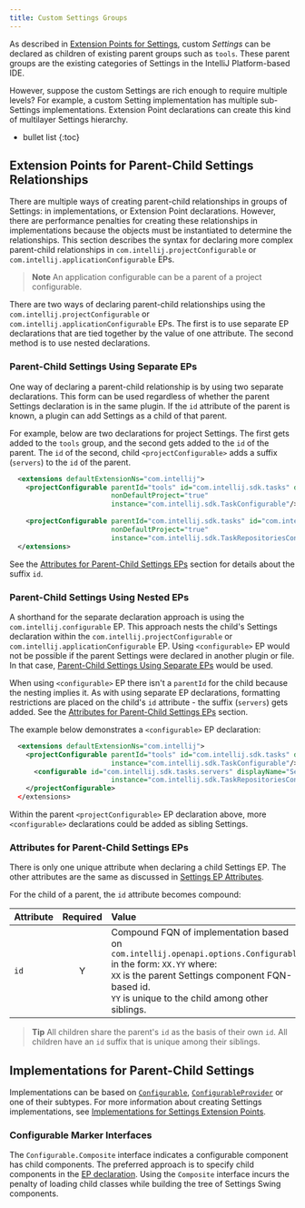```yaml
---
title: Custom Settings Groups
---
```


<!-- Copyright 2000-2020 JetBrains s.r.o. and other contributors. Use of this source code is governed by the Apache 2.0 license that can be found in the LICENSE file. -->

As described in [Extension Points for Settings](settings_guide.md#extension-points-for-settings), custom _Settings_ can be declared as children of existing parent groups such as `tools`.
These parent groups are the existing categories of Settings in the IntelliJ Platform-based IDE.

However, suppose the custom Settings are rich enough to require multiple levels? 
For example, a custom Setting implementation has multiple sub-Settings implementations.
Extension Point declarations can create this kind of multilayer Settings hierarchy.
 
* bullet list
{:toc}

## Extension Points for Parent-Child Settings Relationships
There are multiple ways of creating parent-child relationships in groups of Settings: in implementations, or Extension Point declarations. 
However, there are performance penalties for creating these relationships in implementations because the objects must be instantiated to determine the relationships. 
This section describes the syntax for declaring more complex parent-child relationships in `com.intellij.projectConfigurable` or `com.intellij.applicationConfigurable` EPs. 

> **Note** An application configurable can be a parent of a project configurable. 

There are two ways of declaring parent-child relationships using the `com.intellij.projectConfigurable` or `com.intellij.applicationConfigurable` EPs. 
The first is to use separate EP declarations that are tied together by the value of one attribute. 
The second method is to use nested declarations. 

### Parent-Child Settings Using Separate EPs
One way of declaring a parent-child relationship is by using two separate declarations.
This form can be used regardless of whether the parent Settings declaration is in the same plugin.
If the `id` attribute of the parent is known, a plugin can add Settings as a child of that parent.

For example, below are two declarations for project Settings.
The first gets added to the `tools` group, and the second gets added to the `id` of the parent.
The `id` of the second, child `<projectConfigurable>` adds a suffix (`servers`) to the `id` of the parent.
 
```xml
  <extensions defaultExtensionNs="com.intellij">
    <projectConfigurable parentId="tools" id="com.intellij.sdk.tasks" displayName="Tasks" 
                         nonDefaultProject="true"
                         instance="com.intellij.sdk.TaskConfigurable"/>
    
    <projectConfigurable parentId="com.intellij.sdk.tasks" id="com.intellij.sdk.tasks.servers" displayName="Servers" 
                         nonDefaultProject="true"
                         instance="com.intellij.sdk.TaskRepositoriesConfigurable"/>
  </extensions>
```

See the [Attributes for Parent-Child Settings EPs](#attributes-for-parent-child-settings-eps) section for details about the suffix `id`.

### Parent-Child Settings Using Nested EPs
A shorthand for the separate declaration approach is using the `com.intellij.configurable` EP.
This approach nests the child's Settings declaration within the `com.intellij.projectConfigurable` or `com.intellij.applicationConfigurable` EP. 
Using `<configurable>` EP would not be possible if the parent Settings were declared in another plugin or file.
In that case, [Parent-Child Settings Using Separate EPs](#parent-child-settings-using-separate-eps) would be used. 

When using `<configurable>` EP there isn't a `parentId` for the child because the nesting implies it. 
As with using separate EP declarations, formatting restrictions are placed on the child's `id` attribute - the suffix (`servers`) gets added. 
See the [Attributes for Parent-Child Settings EPs](#attributes-for-parent-child-settings-eps) section.

The example below demonstrates a `<configurable>` EP declaration:

```xml
  <extensions defaultExtensionNs="com.intellij">
    <projectConfigurable parentId="tools" id="com.intellij.sdk.tasks" displayName="Tasks" nonDefaultProject="true"
                         instance="com.intellij.sdk.TaskConfigurable"/>
      <configurable id="com.intellij.sdk.tasks.servers" displayName="Servers" nonDefaultProject="true"
                         instance="com.intellij.sdk.TaskRepositoriesConfigurable"/>
    </projectConfigurable>
  </extensions>
```

Within the parent `<projectConfigurable>` EP declaration above, more `<configurable>` declarations could be added as sibling Settings. 

### Attributes for Parent-Child Settings EPs
There is only one unique attribute when declaring a child Settings EP.
The other attributes are the same as discussed in [Settings EP Attributes](settings_guide.md#settings-declaration-attributes).

For the child of a parent, the `id` attribute becomes compound:

| Attribute | Required | Value |
|:---   |  :---:  |:---  |
| `id` | Y | Compound FQN of implementation based on `com.intellij.openapi.options.Configurable` in the form: `XX.YY` where:<br>`XX` is the parent Settings component FQN-based id.<br>`YY` is unique to the child among other siblings.  |

> **Tip** All children share the parent's `id` as the basis of their own `id`. All children have an `id` suffix that is unique among their siblings.

## Implementations for Parent-Child Settings
Implementations can be based on [`Configurable`](upsource:///platform/platform-api/src/com/intellij/openapi/options/Configurable.java), [`ConfigurableProvider`](upsource:///platform/platform-api/src/com/intellij/openapi/options/ConfigurableProvider.java) or one of their subtypes. 
For more information about creating Settings implementations, see [Implementations for Settings Extension Points](settings_guide.md#implementations-for-settings-extension-points). 

### Configurable Marker Interfaces
The `Configurable.Composite` interface indicates a configurable component has child components.
The preferred approach is to specify child components in the [EP declaration](#extension-points-for-parent-child-settings-relationships).
Using the `Composite` interface incurs the penalty of loading child classes while building the tree of Settings Swing components. 
